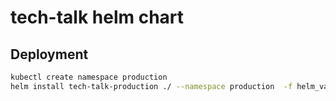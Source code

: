 # tech-talk helm chart

## Deployment
 
```bash
kubectl create namespace production
helm install tech-talk-production ./ --namespace production  -f helm_vars/production/values.yaml
```
